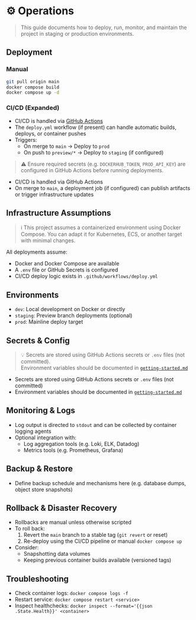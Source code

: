 # ⚙️ Operations

> This guide documents how to deploy, run, monitor, and maintain the project in staging or production environments.

## Deployment

### Manual

```bash
git pull origin main
docker compose build
docker compose up -d
```

### CI/CD (Expanded)

- CI/CD is handled via [GitHub Actions](https://docs.github.com/en/actions)
- The `deploy.yml` workflow (if present) can handle automatic builds, deploys, or container pushes
- Triggers:
  - On merge to `main` → Deploy to `prod`
  - On push to `preview/*` → Deploy to `staging` (if configured)

> ⚠️ Ensure required secrets (e.g. `DOCKERHUB_TOKEN`, `PROD_API_KEY`) are configured in GitHub Actions before running deployments.

- CI/CD is handled via GitHub Actions
- On merge to `main`, a deployment job (if configured) can publish artifacts or trigger infrastructure updates

## Infrastructure Assumptions

> ℹ️ This project assumes a containerized environment using Docker Compose. You can adapt it for Kubernetes, ECS, or another target with minimal changes.

All deployments assume:
- Docker and Docker Compose are available
- A `.env` file or GitHub Secrets is configured
- CI/CD deploy logic exists in `.github/workflows/deploy.yml`

## Environments

- `dev`: Local development on Docker or directly
- `staging`: Preview branch deployments (optional)
- `prod`: Mainline deploy target

## Secrets & Config

> 💡 Secrets are stored using GitHub Actions secrets or `.env` files (not committed).  
> Environment variables should be documented in [`getting-started.md`](getting-started.md)

- Secrets are stored using GitHub Actions secrets or `.env` files (not committed)
- Environment variables should be documented in [`getting-started.md`](getting-started.md)

## Monitoring & Logs

- Log output is directed to `stdout` and can be collected by container logging agents
- Optional integration with:
  - Log aggregation tools (e.g. Loki, ELK, Datadog)
  - Metrics tools (e.g. Prometheus, Grafana)

## Backup & Restore

- Define backup schedule and mechanisms here (e.g. database dumps, object store snapshots)

## Rollback & Disaster Recovery

- Rollbacks are manual unless otherwise scripted
- To roll back:
  1. Revert the `main` branch to a stable tag (`git revert` or reset)
  2. Re-deploy using the CI/CD pipeline or manual `docker compose up`
- Consider:
  - Snapshotting data volumes
  - Keeping previous container builds available (versioned tags)

## Troubleshooting

- Check container logs: `docker compose logs -f`
- Restart service: `docker compose restart <service>`
- Inspect healthchecks: `docker inspect --format='{{json .State.Health}}' <container>`
